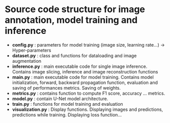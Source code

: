 # Source code structure for image annotation, model training and inference


- **config.py** : parameters for model training (image size, learning rate...)
  -> Hyper-parameters 
- **dataset.py** : class and functions for dataloading and image augmentation
- **inference.py** : main executable code for single image inference. Contains image slicing, inference and image reconstruction functions
- **main.py** : main executable code for model training. Contains model initialization, forward, backward propagation function, evaluation and saving of performances metrics. Saving of weights.
- **metrics.py** : contains function to compute F1 score, accuracy ... metrics.
- **model.py** : contain U-Net model architecture.
- **train.py** : functions for model training and evaluation
- **visualization.py** : Display functions. Displaying images and predictions, predictions while training. Displaying loss function...
